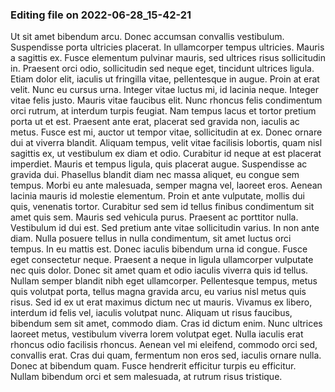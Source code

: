

### Editing file on 2022-06-28_15-42-21

Ut sit amet bibendum arcu. Donec accumsan convallis vestibulum. Suspendisse porta ultricies placerat. In ullamcorper tempus ultricies. Mauris a sagittis ex. Fusce elementum pulvinar mauris, sed ultrices risus sollicitudin in. Praesent orci odio, sollicitudin sed neque eget, tincidunt ultrices ligula. Etiam dolor elit, iaculis ut fringilla vitae, pellentesque in augue. Proin at erat velit.
Nunc eu cursus urna. Integer vitae luctus mi, id lacinia neque. Integer vitae felis justo. Mauris vitae faucibus elit. Nunc rhoncus felis condimentum orci rutrum, at interdum turpis feugiat. Nam tempus lacus et tortor pretium porta ut et est. Praesent ante erat, placerat sed gravida non, iaculis ac metus. Fusce est mi, auctor ut tempor vitae, sollicitudin at ex. Donec ornare dui at viverra blandit. Aliquam tempus, velit vitae facilisis lobortis, quam nisl sagittis ex, ut vestibulum ex diam et odio. Curabitur id neque at est placerat imperdiet. Mauris et tempus ligula, quis placerat augue. Suspendisse ac gravida dui.
Phasellus blandit diam nec massa aliquet, eu congue sem tempus. Morbi eu ante malesuada, semper magna vel, laoreet eros. Aenean lacinia mauris id molestie elementum. Proin et ante vulputate, mollis dui quis, venenatis tortor. Curabitur sed sem id tellus finibus condimentum sit amet quis sem. Mauris sed vehicula purus. Praesent ac porttitor nulla. Vestibulum id dui est. Sed pretium ante vitae sollicitudin varius. In non ante diam. Nulla posuere tellus in nulla condimentum, sit amet luctus orci tempus. In eu mattis est.
Donec iaculis bibendum urna id congue. Fusce eget consectetur neque. Praesent a neque in ligula ullamcorper vulputate nec quis dolor. Donec sit amet quam et odio iaculis viverra quis id tellus. Nullam semper blandit nibh eget ullamcorper. Pellentesque tempus, metus quis volutpat porta, tellus magna gravida arcu, eu varius nisl metus quis risus. Sed id ex ut erat maximus dictum nec ut mauris. Vivamus ex libero, interdum id felis vel, iaculis volutpat nunc.
Aliquam ut risus faucibus, bibendum sem sit amet, commodo diam. Cras id dictum enim. Nunc ultrices laoreet metus, vestibulum viverra lorem volutpat eget. Nulla iaculis erat rhoncus odio facilisis rhoncus. Aenean vel mi eleifend, commodo orci sed, convallis erat. Cras dui quam, fermentum non eros sed, iaculis ornare nulla. Donec at bibendum quam. Fusce hendrerit efficitur turpis eu efficitur. Nullam bibendum orci et sem malesuada, at rutrum risus tristique.


